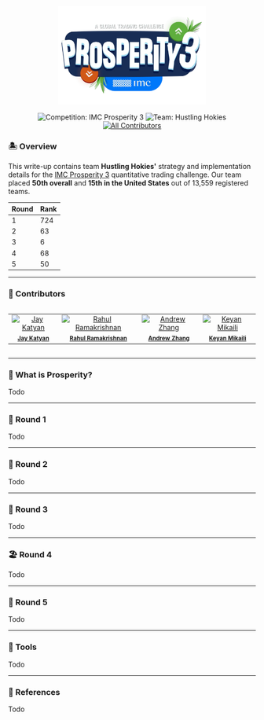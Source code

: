 <p align="center">
  <a href="https://prosperity.imc.com/">
    <img src="logo.webp" alt="Team Logo" width="300"/>
  </a>
</p>

<p align="center">
  <img src="https://img.shields.io/badge/Competition-IMC%20Prosperity%203-blue.svg?style=flat-square" alt="Competition: IMC Prosperity 3" />
  <img src="https://img.shields.io/badge/Team-Hustling%20Hokies-green.svg?style=flat-square" alt="Team: Hustling Hokies" />
  <a href="#contributors"><img src="https://img.shields.io/badge/Contributors-4-orange.svg?style=flat-square" alt="All Contributors" /></a>
</p>

### 🏝️ Overview

This write-up contains team **Hustling Hokies'** strategy and implementation details for the [IMC Prosperity 3](https://prosperity.imc.com/) quantitative trading challenge. Our team placed **50th overall** and **15th in the United States** out of 13,559 registered teams.

| Round | Rank  |
|-------|-------|
| 1     | 724   |
| 2     | 63    |
| 3     | 6     |
| 4     | 68    |
| 5     | 50    |


---

### 🤗 Contributors

<div style="overflow-x: auto;">
  <table border="0" cellpadding="0" cellspacing="0">
    <tr>
      <td align="center" valign="top">
        <a href="https://github.com/jkatyan">
          <img
            src="https://avatars.githubusercontent.com/u/33378744?v=4&s=100"
            width="100"
            alt="Jay Katyan"/>
        </a><br/>
        <sub>
          <b><a href="https://www.linkedin.com/in/jkatyan">Jay Katyan</a></b>
        </sub>
      </td>
      <td align="center" valign="top">
        <a href="https://github.com/rahulr-1006">
          <img
            src="https://avatars.githubusercontent.com/u/80089440?v=4&s=100"
            width="100"
            alt="Rahul Ramakrishnan"/>
        </a><br/>
        <sub>
          <b><a href="https://www.linkedin.com/in/rahul-ramakrishnan10062003/">Rahul Ramakrishnan</a></b>
        </sub>
      </td>
      <td align="center" valign="top">
        <a href="https://github.com/andrew-zhang">
          <img
            src="https://avatars.githubusercontent.com/u/43453481?v=4&s=100"
            width="100"
            alt="Andrew Zhang"/>
        </a><br/>
        <sub>
          <b><a href="https://www.linkedin.com/in/andrew-zhang-8985a2120/">Andrew Zhang</a></b>
        </sub>
      </td>
      <td align="center" valign="top">
        <a href="https://github.com/Keyan-sm">
          <img
            src="https://avatars.githubusercontent.com/u/124720137?v=4&s=100"
            width="100"
            alt="Keyan Mikaili"/>
        </a><br/>
        <sub>
          <b><a href="https://www.linkedin.com/in/keyan-mikaili/">Keyan Mikaili</a></b>
        </sub>
      </td>
    </tr>
  </table>
</div>

---

### 🐚 What is Prosperity?

Todo

---

### 🦑 Round 1

Todo

---

### 🥐 Round 2

Todo

---

### 🌋 Round 3

Todo

---

### 🏖️ Round 4

Todo

---

### 👀 Round 5

Todo

---

### 🔨 Tools

Todo

---

### 👥 References

Todo
